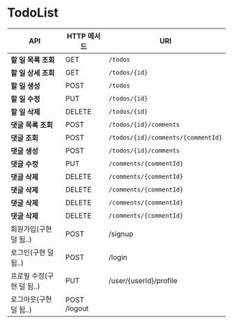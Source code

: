# TodoList
| API | HTTP 메서드 | URI | 
|----|------------|------------|
| **할 일 목록 조회** | GET | `/todos` |
| **할 일 상세 조회** | GET | `/todos/{id}` |
| **할 일 생성** | POST | `/todos` |
| **할 일 수정** | PUT | `/todos/{id}` |
| **할 일 삭제** | DELETE | `/todos/{id}` |
| **댓글 목록 조회** | POST | `/todos/{id}/comments` |
| **댓글 조회** | POST | `/todos/{id}/comments/{commentId}` |
| **댓글 생성** | POST | `/todos/{id}/comments` |
| **댓글 수정** | PUT | `/comments/{commentId}` |
| **댓글 삭제** | DELETE | `/comments/{commentId}` |
| **댓글 삭제** | DELETE | `/comments/{commentId}` |
| **댓글 삭제** | DELETE | `/comments/{commentId}` |
| **댓글 삭제** | DELETE | `/comments/{commentId}` |
|회원가입(구현 덜 됨..)|	POST	|/signup|
|로그인(구현 덜 됨..)|	POST	|/login|
|프로필 수정(구현 덜 됨..)|PUT	|/user/{userId}/profile|
|로그아웃(구현 덜 됨..)	|POST	/logout|
